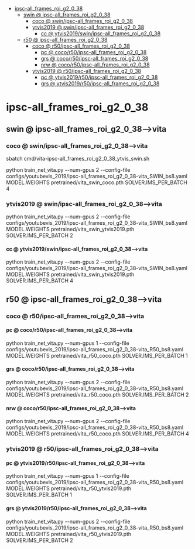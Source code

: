 <!-- MarkdownTOC -->

- [ipsc-all_frames_roi_g2_0_38](#ipsc_all_frames_roi_g2_0_38_)
    - [swin       @ ipsc-all_frames_roi_g2_0_38](#swin___ipsc_all_frames_roi_g2_0_3_8_)
        - [coco       @ swin/ipsc-all_frames_roi_g2_0_38](#coco___swin_ipsc_all_frames_roi_g2_0_38_)
        - [ytvis2019       @ swin/ipsc-all_frames_roi_g2_0_38](#ytvis2019___swin_ipsc_all_frames_roi_g2_0_38_)
            - [cc       @ ytvis2019/swin/ipsc-all_frames_roi_g2_0_38](#cc___ytvis2019_swin_ipsc_all_frames_roi_g2_0_38_)
    - [r50       @ ipsc-all_frames_roi_g2_0_38](#r50___ipsc_all_frames_roi_g2_0_3_8_)
        - [coco       @ r50/ipsc-all_frames_roi_g2_0_38](#coco___r50_ipsc_all_frames_roi_g2_0_3_8_)
            - [pc       @ coco/r50/ipsc-all_frames_roi_g2_0_38](#pc___coco_r50_ipsc_all_frames_roi_g2_0_38_)
            - [grs       @ coco/r50/ipsc-all_frames_roi_g2_0_38](#grs___coco_r50_ipsc_all_frames_roi_g2_0_38_)
            - [nrw       @ coco/r50/ipsc-all_frames_roi_g2_0_38](#nrw___coco_r50_ipsc_all_frames_roi_g2_0_38_)
        - [ytvis2019       @ r50/ipsc-all_frames_roi_g2_0_38](#ytvis2019___r50_ipsc_all_frames_roi_g2_0_3_8_)
            - [pc       @ ytvis2019/r50/ipsc-all_frames_roi_g2_0_38](#pc___ytvis2019_r50_ipsc_all_frames_roi_g2_0_3_8_)
            - [grs       @ ytvis2019/r50/ipsc-all_frames_roi_g2_0_38](#grs___ytvis2019_r50_ipsc_all_frames_roi_g2_0_3_8_)

<!-- /MarkdownTOC -->

<a id="ipsc_all_frames_roi_g2_0_38_"></a>
# ipsc-all_frames_roi_g2_0_38

<a id="swin___ipsc_all_frames_roi_g2_0_3_8_"></a>
## swin       @ ipsc-all_frames_roi_g2_0_38-->vita
<a id="coco___swin_ipsc_all_frames_roi_g2_0_38_"></a>
### coco       @ swin/ipsc-all_frames_roi_g2_0_38-->vita
sbatch cmd/vita-ipsc-all_frames_roi_g2_0_38_ytvis_swin.sh

python train_net_vita.py --num-gpus 2 --config-file configs/youtubevis_2019/ipsc-all_frames_roi_g2_0_38-vita_SWIN_bs8.yaml MODEL.WEIGHTS pretrained/vita_swin_coco.pth SOLVER.IMS_PER_BATCH 4

<a id="ytvis2019___swin_ipsc_all_frames_roi_g2_0_38_"></a>
### ytvis2019       @ swin/ipsc-all_frames_roi_g2_0_38-->vita
python train_net_vita.py --num-gpus 2 --config-file configs/youtubevis_2019/ipsc-all_frames_roi_g2_0_38-vita_SWIN_bs8.yaml MODEL.WEIGHTS pretrained/vita_swin_ytvis2019.pth SOLVER.IMS_PER_BATCH 2

<a id="cc___ytvis2019_swin_ipsc_all_frames_roi_g2_0_38_"></a>
#### cc       @ ytvis2019/swin/ipsc-all_frames_roi_g2_0_38-->vita
python train_net_vita.py --num-gpus 2 --config-file configs/youtubevis_2019/ipsc-all_frames_roi_g2_0_38-vita_SWIN_bs8.yaml MODEL.WEIGHTS pretrained/vita_swin_ytvis2019.pth SOLVER.IMS_PER_BATCH 4

<a id="r50___ipsc_all_frames_roi_g2_0_3_8_"></a>
## r50       @ ipsc-all_frames_roi_g2_0_38-->vita

<a id="coco___r50_ipsc_all_frames_roi_g2_0_3_8_"></a>
### coco       @ r50/ipsc-all_frames_roi_g2_0_38-->vita

<a id="pc___coco_r50_ipsc_all_frames_roi_g2_0_38_"></a>
#### pc       @ coco/r50/ipsc-all_frames_roi_g2_0_38-->vita
python train_net_vita.py --num-gpus 1 --config-file configs/youtubevis_2019/ipsc-all_frames_roi_g2_0_38-vita_R50_bs8.yaml MODEL.WEIGHTS pretrained/vita_r50_coco.pth SOLVER.IMS_PER_BATCH 1

<a id="grs___coco_r50_ipsc_all_frames_roi_g2_0_38_"></a>
#### grs       @ coco/r50/ipsc-all_frames_roi_g2_0_38-->vita
python train_net_vita.py --num-gpus 2 --config-file configs/youtubevis_2019/ipsc-all_frames_roi_g2_0_38-vita_R50_bs8.yaml MODEL.WEIGHTS pretrained/vita_r50_coco.pth SOLVER.IMS_PER_BATCH 2

<a id="nrw___coco_r50_ipsc_all_frames_roi_g2_0_38_"></a>
#### nrw       @ coco/r50/ipsc-all_frames_roi_g2_0_38-->vita
python train_net_vita.py --num-gpus 2 --config-file configs/youtubevis_2019/ipsc-all_frames_roi_g2_0_38-vita_R50_bs8.yaml MODEL.WEIGHTS pretrained/vita_r50_coco.pth SOLVER.IMS_PER_BATCH 4

<a id="ytvis2019___r50_ipsc_all_frames_roi_g2_0_3_8_"></a>
### ytvis2019       @ r50/ipsc-all_frames_roi_g2_0_38-->vita

<a id="pc___ytvis2019_r50_ipsc_all_frames_roi_g2_0_3_8_"></a>
#### pc       @ ytvis2019/r50/ipsc-all_frames_roi_g2_0_38-->vita
python train_net_vita.py --num-gpus 1 --config-file configs/youtubevis_2019/ipsc-all_frames_roi_g2_0_38-vita_R50_bs8.yaml MODEL.WEIGHTS pretrained/vita_r50_ytvis2019.pth SOLVER.IMS_PER_BATCH 1

<a id="grs___ytvis2019_r50_ipsc_all_frames_roi_g2_0_3_8_"></a>
#### grs       @ ytvis2019/r50/ipsc-all_frames_roi_g2_0_38-->vita
python train_net_vita.py --num-gpus 2 --config-file configs/youtubevis_2019/ipsc-all_frames_roi_g2_0_38-vita_R50_bs8.yaml MODEL.WEIGHTS pretrained/vita_r50_ytvis2019.pth SOLVER.IMS_PER_BATCH 2












